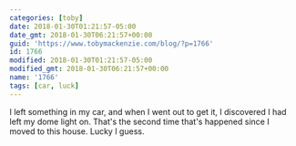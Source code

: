 ```yaml
---
categories: [toby]
date: 2018-01-30T01:21:57-05:00
date_gmt: 2018-01-30T06:21:57+00:00
guid: 'https://www.tobymackenzie.com/blog/?p=1766'
id: 1766
modified: 2018-01-30T01:21:57-05:00
modified_gmt: 2018-01-30T06:21:57+00:00
name: '1766'
tags: [car, luck]
---
```


I left something in my car, and when I went out to get it, I discovered I had left my dome light on.<!--more-->  That's the second time that's happened since I moved to this house.  Lucky I guess.
